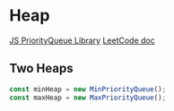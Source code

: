 # Heap

[JS PriorityQueue Library](https://github.com/datastructures-js/priority-queue/tree/v4.1.1)
[LeetCode doc](https://support.leetcode.com/hc/en-us/articles/360011833974-What-are-the-environments-for-the-programming-languages-)

## Two Heaps

```javascript
const minHeap = new MinPriorityQueue();
const maxHeap = new MaxPriorityQueue();
```


